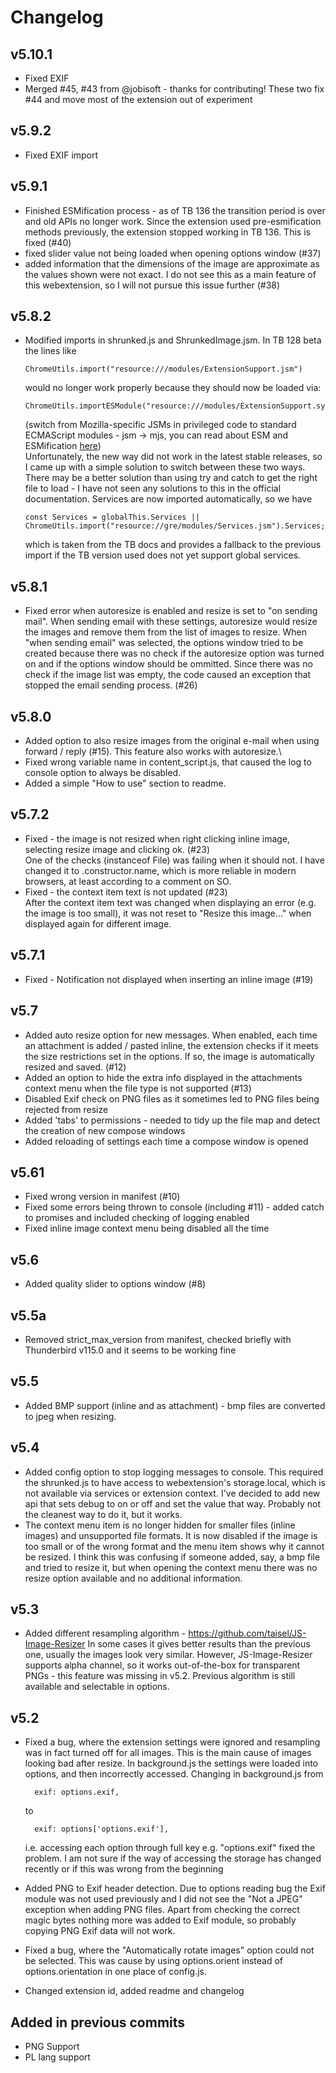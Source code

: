 # Changelog  
## v5.10.1

- Fixed EXIF
- Merged #45, #43 from @jobisoft - thanks for contributing! These two fix #44 and move most of the extension out of experiment


## v5.9.2

- Fixed EXIF import

## v5.9.1

- Finished ESMification process - as of TB 136 the transition period is over and old APIs no longer work. Since the extension used pre-esmification methods previously, the extension stopped working in TB 136. This is fixed (#40)
- fixed slider value not being loaded when opening options window (#37)
- added information that the dimensions of the image are approximate as the values shown were not exact. I do not see this as a main feature of this webextension, so I will not pursue this issue further (#38)
## v5.8.2

- Modified imports in shrunked.js and ShrunkedImage.jsm. In TB 128 beta the lines like
  
      ChromeUtils.import("resource:///modules/ExtensionSupport.jsm")
  would no longer work properly because they should now be loaded via:
  
      ChromeUtils.importESModule("resource:///modules/ExtensionSupport.sys.mjs")
  (switch from Mozilla-specific JSMs in privileged code to standard ECMAScript modules - jsm -> mjs, you can read about ESM and ESMification [here](https://groups.google.com/a/mozilla.org/g/dev-platform/c/6ahIMBNIamo?pli=1))\
  Unfortunately, the new way did not work in the latest stable releases, so I came up with a simple solution to switch between these two ways.
  There may be a better solution than using try and catch to get the right file to load - I have not seen any solutions to this in the official documentation.
  Services are now imported automatically, so we have

      const Services = globalThis.Services || ChromeUtils.import("resource://gre/modules/Services.jsm").Services;
  which is taken from the TB docs and provides a fallback to the previous import if the TB version used does not yet support global services.
## v5.8.1

- Fixed error when autoresize is enabled and resize is set to "on sending mail". When sending email with these settings, autoresize would resize the images and remove them from the list of images to resize. When "when sending email" was selected, the options window tried to be created because there was no check if the autoresize option was turned on and if the options window should be ommitted. Since there was no check if the image list was empty, the code caused an exception that stopped the email sending process. (#26)

## v5.8.0

- Added option to also resize images from the original e-mail when using forward / reply (#15). This feature also works with autoresize.\
- Fixed wrong variable name in content_script.js, that caused the log to console option to always be disabled.
- Added a simple "How to use" section to readme.

## v5.7.2

- Fixed - the image is not resized when right clicking inline image, selecting resize image and clicking ok. (#23)\
  One of the checks (instanceof File) was failing when it should not. I have changed it to .constructor.name, which is more reliable in modern browsers, at least according to a comment on SO.
- Fixed - the context item text is not updated (#23)\
  After the context item text was changed when displaying an error (e.g. the image is too small), it was not reset to "Resize this image..." when displayed again for different image.

## v5.7.1

- Fixed - Notification not displayed when inserting an inline image (#19)

## v5.7

- Added auto resize option for new messages. When enabled, each time an attachment is added / pasted inline, the extension checks if it meets the size restrictions set in the options. If so, the image is automatically resized and saved. (#12)
- Added an option to hide the extra info displayed in the attachments context menu when the file type is not supported (#13)
- Disabled Exif check on PNG files as it sometimes led to PNG files being rejected from resize
- Added 'tabs' to permissions - needed to tidy up the file map and detect the creation of new compose windows
- Added reloading of settings each time a compose window is opened
  
## v5.61

- Fixed wrong version in manifest (#10)
- Fixed some errors being thrown to console (including #11) - added catch to promises and included checking of logging enabled
- Fixed inline image context menu being disabled all the time

## v5.6

- Added quality slider to options window (#8)

## v5.5a

- Removed strict_max_version from manifest, checked briefly with Thunderbird v115.0 and it seems to be working fine

## v5.5

- Added BMP support (inline and as attachment) - bmp files are converted to jpeg when resizing.

## v5.4

- Added config option to stop logging messages to console. This required the shrunked.js to have access to webextension's storage.local, which is not available via services or extension context. I've decided to add new api that sets debug to on or off and set the value that way. Probably not the cleanest way to do it, but it works.
- The context menu item is no longer hidden for smaller files (inline images) and unsupported file formats. It is now disabled if the image is too small or of the wrong format and the menu item shows why it cannot be resized. I think this was confusing if someone added, say, a bmp file and tried to resize it, but when opening the context menu there was no resize option available and no additional information.

## v5.3

- Added different resampling algorithm - https://github.com/taisel/JS-Image-Resizer
  In some cases it gives better results than the previous one, usually the images look very similar. However, JS-Image-Resizer supports alpha channel, so it works out-of-the-box for transparent PNGs - this feature was missing in v5.2. Previous algorithm is still available and selectable in options.

## v5.2

- Fixed a bug, where the extension settings were ignored and resampling was in fact turned off for all images. This is the main cause of images looking bad after resize.
In background.js the settings were loaded into options, and then incorrectly accessed. Changing in background.js from

        exif: options.exif,
    to  

        exif: options['options.exif'],

    i.e. accessing each option through full key e.g. "options.exif" fixed the problem. I am not sure if the way of accessing the storage has changed recently or if this was wrong from the beginning
- Added PNG to Exif header detection. Due to options reading bug the Exif module was not used previously and I did not see the "Not a JPEG" exception when adding PNG files. Apart from checking the correct magic bytes nothing more was added to Exif module, so probably copying PNG Exif data will not work.
- Fixed a bug, where the "Automatically rotate images" option could not be selected. This was cause by using options.orient instead of options.orientation in one place of config.js.
- Changed extension id, added readme and changelog

## Added in previous commits

- PNG Support
- PL lang support